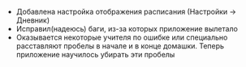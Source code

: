- Добавлена настройка отображения расписания (Настройки -> Дневник)
- Исправил(надеюсь) баги, из-за которых приложение вылетало
- Оказывается некоторые учителя по ошибке или специально расставляют пробелы в начале и в конце домашки. Теперь приложение научилось убирать эти пробелы